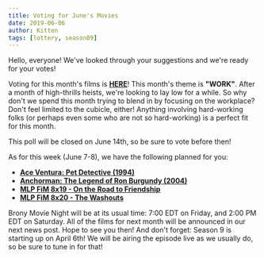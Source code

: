 ```yaml
---
title: Voting for June's Movies
date: 2019-06-06
author: Kitten
tags: [lottery, season09]
---
```


Hello, everyone!  We've looked through your suggestions and we're ready for your votes!

Voting for this month's films is **[HERE][lotto]**!  This month's theme is **"WORK"**.  After a month of high-thrills heists, we're looking to lay low for a while.  So why don't we spend this month trying to blend in by focusing on the workplace?  Don't feel limited to the cubicle, either!  Anything involving hard-working folks (or perhaps even some who are not so hard-working) is a perfect fit for this month.

This poll will be closed on June 14th, so be sure to vote before then!

As for this week (June 7-8), we have the following planned for you:
-	**[Ace Ventura: Pet Detective (1994)][m1]**
-	**[Anchorman: The Legend of Ron Burgundy (2004)][m2]**
-	**[MLP FiM 8x19 - On the Road to Friendship][p1]**
-	**[MLP FiM 8x20 - The Washouts][p2]**

Brony Movie Night will be at its usual time: 7:00 EDT on Friday, and 2:00 PM EDT on Saturday.  All of the films for next month will be announced in our next news post.  Hope to see you then!  And don't forget: Season 9 is starting up on April 6th! We will be airing the episode live as we usually do, so be sure to tune in for that!

[lotto]: https://docs.google.com/forms/d/e/1FAIpQLSeRY4f0FgcT1cijZ5nLzEsUHFpiBDjhf_wAOyubkicEl0s_mQ/viewform
[m1]: https://www.imdb.com/title/tt0109040/
[m2]: https://www.imdb.com/title/tt0357413/
[p1]: https://www.imdb.com/title/tt8074564/
[p2]: https://www.imdb.com/title/tt8074570/
